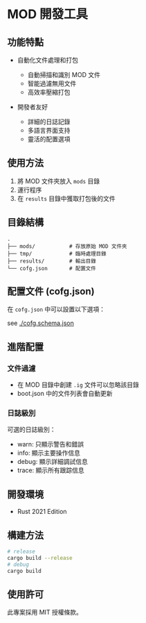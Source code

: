 # MOD 開發工具

## 功能特點

- 自動化文件處理和打包

  - 自動掃描和識別 MOD 文件
  - 智能過濾無用文件
  - 高效率壓縮打包

- 開發者友好
  - 詳細的日誌記錄
  - 多語言界面支持
  - 靈活的配置選項

## 使用方法

1. 將 MOD 文件夾放入 `mods` 目錄
2. 運行程序
3. 在 `results` 目錄中獲取打包後的文件

## 目錄結構

```dir
.
├── mods/           # 存放原始 MOD 文件夾
├── tmp/            # 臨時處理目錄
├── results/        # 輸出目錄
└── cofg.json       # 配置文件
```

## 配置文件 (cofg.json)

在 `cofg.json` 中可以設置以下選項：

see [./cofg.schema.json](./cofg.schema.json)

## 進階配置

### 文件過濾

- 在 MOD 目錄中創建 `.ig` 文件可以忽略該目錄
- boot.json 中的文件列表會自動更新

### 日誌級別

可選的日誌級別：

- warn: 只顯示警告和錯誤
- info: 顯示主要操作信息
- debug: 顯示詳細調試信息
- trace: 顯示所有跟踪信息

## 開發環境

- Rust 2021 Edition

## 構建方法

```bash
# release
cargo build --release
# debug
cargo build
```

## 使用許可

此專案採用 MIT 授權條款。
